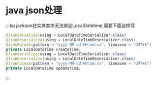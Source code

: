 # java json处理


:::tip
jackson在实体类中无法绑定LocalDatetime,需要下面这样写

```java
@JsonSerialize(using = LocalDateTimeSerializer.class)  
@JsonDeserialize(using = LocalDateTimeDeserializer.class)  
@JsonFormat(pattern = "yyyy-MM-dd HH:mm:ss", timezone = "GMT+8")  
private LocalDateTime createTime;  
@JsonSerialize(using = LocalDateTimeSerializer.class)  
@JsonDeserialize(using = LocalDateTimeDeserializer.class)  
@JsonFormat(pattern = "yyyy-MM-dd HH:mm:ss", timezone = "GMT+8")  
private LocalDateTime updateTime;
```

:::